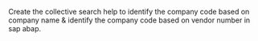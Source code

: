 Create the collective search help to identify the company code based on company name & identify the company code based on vendor number in sap abap.
